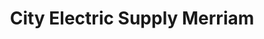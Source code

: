 ---
title: "City Electric Supply Merriam"
url: /merriam/city-electric-supply-merriam/
shop: electrical
---
